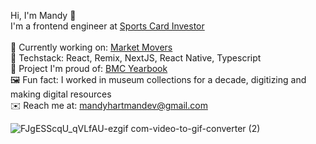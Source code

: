 Hi, I'm Mandy 👋<br>
I'm a frontend engineer at <a href="https://www.sportscardinvestor.com">Sports Card Investor</a><br><br>
🏈 Currently working on: <a href="https://www.marketmoversapp.com">Market Movers</a><br>
💾 Techstack: React, Remix, NextJS, React Native, Typescript<br>
🏫 Project I'm proud of: <a href="https://www.bmcyearbook.org">BMC Yearbook</a><br>
🖼️ Fun fact: I worked in museum collections for a decade, digitizing and making digital resources<br>
✉️ Reach me at: mandyhartmandev@gmail.com

![FJgESScqU_qVLfAU-ezgif com-video-to-gif-converter (2)](https://github.com/user-attachments/assets/b8f038dc-225b-4712-ba11-838794010fbf)
